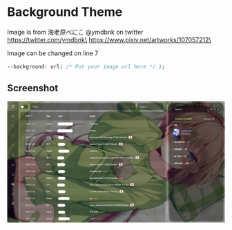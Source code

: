 # Background Theme

Image is from 海老原べにこ @ymdbnk on twitter\
https://twitter.com/ymdbnk\
https://www.pixiv.net/artworks/107057212\

Image can be changed on line 7

```css
--background: url( /* Put your image url here */ );
```

## Screenshot

![feed](feed.png)